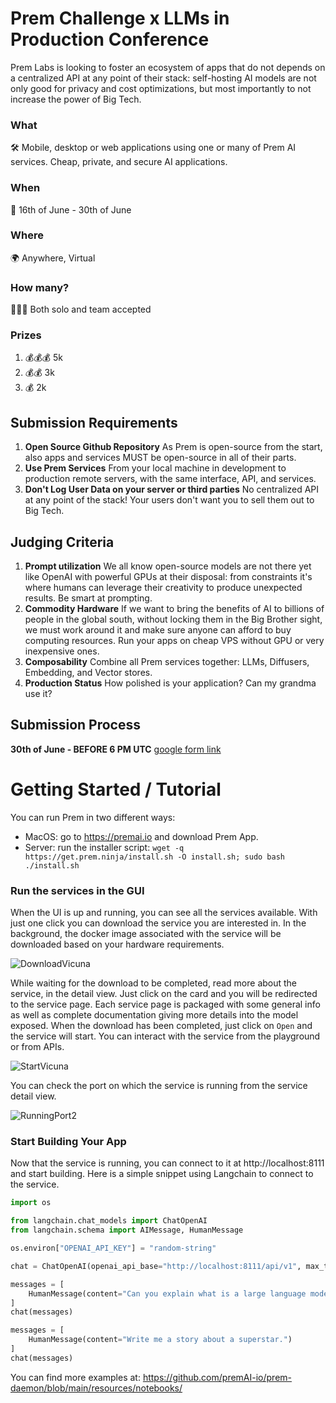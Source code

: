 # Prem Challenge x LLMs in Production Conference
Prem Labs is looking to foster an ecosystem of apps that do not depends on a centralized API at any point of their stack: self-hosting AI models are not only good for privacy and cost optimizations, but most importantly to not increase the power of Big Tech.

### What

🛠 Mobile, desktop or web applications using one or many of Prem AI services. Cheap, private, and secure AI applications.

### When

📆 16th of June - 30th of June

### Where

🌍 Anywhere, Virtual

### How many?

🚶🚶🚶 Both solo and team accepted

### Prizes

1. 💰💰💰 5k
2. 💰💰 3k
3. 💰 2k

## Submission Requirements

1. **Open Source Github Repository** As Prem is open-source from the start, also apps and services MUST be open-source in all of their parts.
2. **Use Prem Services** From your local machine in development to production remote servers, with the same interface, API, and services.
3. **Don't Log User Data on your server or third parties** No centralized API at any point of the stack! Your users don't want you to sell them out to Big Tech.

## Judging Criteria

1. **Prompt utilization** We all know
open-source models are not there yet like OpenAI with powerful GPUs at
their disposal: from constraints it's where humans can leverage their
creativity to produce unexpected results. Be smart at prompting.
2. **Commodity Hardware** If we want to bring
the benefits of AI to billions of people in the global south, without
locking them in the Big Brother sight, we must work around it and make sure anyone can afford to buy computing resources. Run your apps on cheap VPS without GPU or very inexpensive ones.
3. **Composability** Combine all Prem services together: LLMs, Diffusers, Embedding, and Vector stores.
4. **Production Status** How polished is your application? Can my grandma use it?

## Submission Process

**30th of June - BEFORE 6 PM UTC** [google form link](https://forms.gle/SHpQE1JtdSJAwo9S8)

# Getting Started / Tutorial

You can run Prem in two different ways:

- MacOS: go to https://premai.io and download Prem App.
- Server: run the installer script: `wget -q https://get.prem.ninja/install.sh -O install.sh; sudo bash ./install.sh`

### Run the services in the GUI

When the UI is up and running, you can see all the services available. With just one click you can download the service you are interested in. In the background, the docker image associated with the service will be downloaded based on your hardware requirements. 

![DownloadVicuna](https://github.com/premAI-io/llms-in-production-hackathon/assets/29598954/eb711c2a-2f67-46ad-af9f-b4afa05fcd12)

While waiting for the download to be completed, read more about the service, in the detail view. Just click on the card and you will be redirected to the service page. Each service page is packaged with some general info as well as complete documentation giving more details into the model exposed. When the download has been completed, just click on `Open` and the service will start. You can interact with the service from the playground or from APIs.

![StartVicuna](https://github.com/premAI-io/llms-in-production-hackathon/assets/29598954/3e225284-6e72-47be-b394-7956ee19cfc6)

You can check the port on which the service is running from the service detail view.

![RunningPort2](https://github.com/premAI-io/llms-in-production-hackathon/assets/29598954/e0fb120e-37cd-41e8-8329-ab8a38724308)

### Start Building Your App

Now that the service is running, you can connect to it at http://localhost:8111 and start building. Here is a simple snippet using Langchain to connect to the service.

```python
import os

from langchain.chat_models import ChatOpenAI
from langchain.schema import AIMessage, HumanMessage

os.environ["OPENAI_API_KEY"] = "random-string"

chat = ChatOpenAI(openai_api_base="http://localhost:8111/api/v1", max_tokens=128)

messages = [
    HumanMessage(content="Can you explain what is a large language model?")
]
chat(messages)

messages = [
    HumanMessage(content="Write me a story about a superstar.")
]
chat(messages)
```

You can find more examples at: https://github.com/premAI-io/prem-daemon/blob/main/resources/notebooks/
